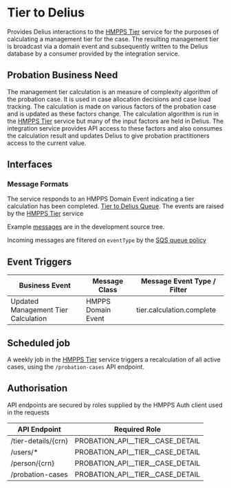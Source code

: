 # Tier to Delius

Provides Delius interactions to the [HMPPS Tier](https://github.com/ministryofjustice/hmpps-tier) service for the purposes of calculating a management tier for the case. The resulting management tier is broadcast via a domain event and subsequently written to the Delius database by a consumer provided by the integration service.

## Probation Business Need

The management tier calculation is an measure of complexity algorithm of the probation case. It is used in case allocation decisions and case load tracking. The calculation is made on various factors of the probation case and is updated as these factors change. The calculation algorithm is run in the [HMPPS Tier](https://github.com/ministryofjustice/hmpps-tier) service but many of the input factors are held in Delius. The integration service provides API access to these factors and also consumes the calculation result and updates Delius to give probation practitioners access to the current value.

## Interfaces

### Message Formats

The service responds to an HMPPS Domain Event indicating a tier calculation has been completed.
[Tier to Delius Queue](https://github.com/ministryofjustice/cloud-platform-environments/blob/main/namespaces/live.cloud-platform.service.justice.gov.uk/hmpps-probation-integration-services-prod/resources/tier-to-delius-queue.tf).
The events are raised by the [HMPPS Tier](https://github.com/ministryofjustice/hmpps-tier) service

Example [messages](./src/dev/resources/messages/) are in the development source tree.

Incoming messages are filtered on `eventType` by the [SQS queue policy](https://github.com/ministryofjustice/cloud-platform-environments/blob/7e5a3f2c8718a21a01e1053de239fc201a398bbd/namespaces/live.cloud-platform.service.justice.gov.uk/hmpps-probation-integration-services-prod/resources/tier-to-delius-queue.tf#L5-L7)

## Event Triggers

| Business Event                      | Message Class      | Message Event Type / Filter |
|-------------------------------------|--------------------|-----------------------------|
| Updated Management Tier Calculation | HMPPS Domain Event | tier.calculation.complete   |

## Scheduled job

A weekly job in the [HMPPS Tier](https://github.com/ministryofjustice/hmpps-tier) service triggers a recalculation of
all active cases, using the `/probation-cases` API endpoint.

## Authorisation

API endpoints are secured by roles supplied by the HMPPS Auth client used in the requests

| API Endpoint        | Required Role                      |
|---------------------|------------------------------------|
| /tier-details/{crn} | PROBATION_API_\_TIER_\_CASE_DETAIL |
| /users/*            | PROBATION_API_\_TIER_\_CASE_DETAIL |
| /person/{crn}       | PROBATION_API_\_TIER_\_CASE_DETAIL |
| /probation-cases    | PROBATION_API_\_TIER_\_CASE_DETAIL |
